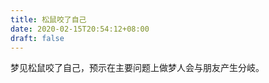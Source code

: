 ```yaml
---
title: 松鼠咬了自己
date: 2020-02-15T20:54:12+08:00
draft: false
---
```


梦见松鼠咬了自己，预示在主要问题上做梦人会与朋友产生分岐。<br>

